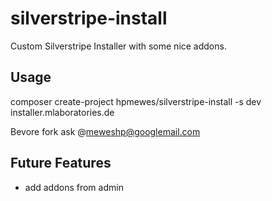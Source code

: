 # silverstripe-install
Custom Silverstripe Installer with some nice addons.

## Usage
composer create-project hpmewes/silverstripe-install -s dev installer.mlaboratories.de

Bevore fork ask @meweshp@googlemail.com

## Future Features
* add addons from admin
